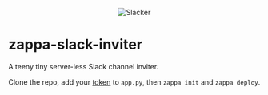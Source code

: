 <p align="center">
  <img src="http://i.imgur.com/uYtVENE.png" alt="Slacker">
</p>

# zappa-slack-inviter

A teeny tiny server-less Slack channel inviter.

Clone the repo, add your [token](https://api.slack.com/docs/oauth-test-tokens) to `app.py`, then `zappa init` and `zappa deploy`.
